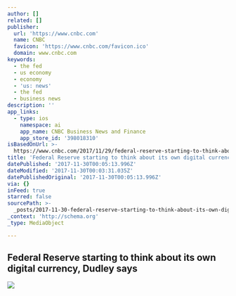 ```yaml
---
author: []
related: []
publisher:
  url: 'https://www.cnbc.com'
  name: CNBC
  favicon: 'https://www.cnbc.com/favicon.ico'
  domain: www.cnbc.com
keywords:
  - the fed
  - us economy
  - economy
  - 'us: news'
  - the fed
  - business news
description: ''
app_links:
  - type: ios
    namespace: ai
    app_name: CNBC Business News and Finance
    app_store_id: '398018310'
isBasedOnUrl: >-
  https://www.cnbc.com/2017/11/29/federal-reserve-starting-to-think-about-its-own-digital-currency-dudley-says.html
title: 'Federal Reserve starting to think about its own digital currency, Dudley says'
datePublished: '2017-11-30T00:05:13.996Z'
dateModified: '2017-11-30T00:03:31.035Z'
datePublishedOriginal: '2017-11-30T00:05:13.996Z'
via: {}
inFeed: true
starred: false
sourcePath: >-
  _posts/2017-11-30-federal-reserve-starting-to-think-about-its-own-digital-curr.md
_context: 'http://schema.org'
_type: MediaObject

---
```

<article style=""><h1>Federal Reserve starting to think about its own digital currency, Dudley says</h1><img src="https://sc.cnbcfm.com/applications/cnbc.com/staticcontent/img/cnbc-hdr-logo2.png" /></article>